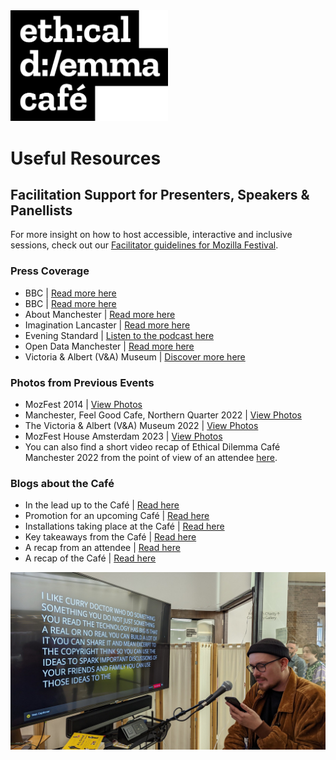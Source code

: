 <img src="assets/EDC-logo-flat.png" alt="The Ethical Dilemma Cafe header logo" width="50%" height="auto">

# Useful Resources

## Facilitation Support for Presenters, Speakers & Panellists
For more insight on how to host accessible, interactive and inclusive sessions, check out our [Facilitator guidelines for Mozilla Festival](https://www.mozillafestival.org/resources/facilitator-guide/).

### Press Coverage
* BBC | [Read more here](https://www.bbc.co.uk/rd/blog/2014-10-mozilla-festival-2014)
* BBC | [Read more here](https://www.bbc.co.uk/rd/blog/2015-03-walls-have-eyes-at-the-design-museum)
* About Manchester | [Read more here](https://aboutmanchester.co.uk/people-in-manchester-can-get-free-coffee-this-week-in-exchange-for-personal-info/)
* Imagination Lancaster | [Read more here](https://imagination.lancaster.ac.uk/update/taking-your-research-on-the-road/)
* Evening Standard | [Listen to the podcast here](https://play.acast.com/s/tech-science-daily/elon-musk-urged-to-clean-up-twitter)
* Open Data Manchester | [Read more here](https://www.opendatamanchester.org.uk/ethical-dilemma-cafe-2022/)
* Victoria & Albert (V&A) Museum | [Discover more here](https://www.vam.ac.uk/event/VgB76ELyK4/ethical-dilemma)

### Photos from Previous Events
* MozFest 2014 | [View Photos](https://www.flickr.com/photos/mozfest/albums/72177720316484245/)
* Manchester, Feel Good Cafe, Northern Quarter 2022 | [View Photos](https://www.flickr.com/photos/mozfest/albums/72177720316486527/)
* The Victoria & Albert (V&A) Museum 2022 | [View Photos](https://www.flickr.com/photos/mozfest/albums/72177720316491526/)
* MozFest House Amsterdam 2023 | [View Photos](https://www.flickr.com/photos/mozfest/albums/72177720316486662)
* You can also find a short video recap of Ethical Dilemma Café Manchester 2022 from the point of view of an attendee [here](https://www.youtube.com/watch?v=CQrgcL6jHw0).

### Blogs about the Café
* In the lead up to the Café | [Read here](https://foundation.mozilla.org/blog/ethical-dilemma-Café-in-manchester-2022/)
* Promotion for an upcoming Café | [Read here](https://foundation.mozilla.org/blog/the-ethical-dilemma-cafe-uses-coffee-to-scrutinize-data-privacy/)
* Installations taking place at the Café | [Read here](https://foundation.mozilla.org/blog/ethical-dilemma-Café-at-mozfest-house/)
* Key takeaways from the Café | [Read here](https://foundation.mozilla.org/blog/ethical-dilemmna-Café-2022/)
* A recap from an attendee | [Read here](https://foundation.mozilla.org/blog/ethical-dilemma-Café-kicks-off-community-ethics-in-tech-project/)
* A recap of the Café | [Read here](https://cubicgarden.com/2022/05/08/mozilla-bbc-ethical-dilemma-Café-manchester/)

![Ethical Dilemma Café, The Victoria & Albert (V&A) Museum London 2022](images/EDC-image10.jpg)
